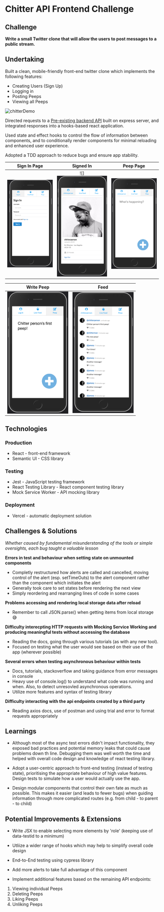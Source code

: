 # Chitter API Frontend Challenge

Challenge
----------

**Write a small Twitter clone that will allow the users to post messages to a public stream.**

## Undertaking

Built a clean, mobile-friendly front-end twitter clone which implements the following features:

* Creating Users (Sign Up)
* Logging in
* Posting Peeps
* Viewing all Peeps

![chitterDemo](./app_demo/chitterDemo.gif)

Directed requests to a [Pre-existing backend API](https://github.com/makersacademy/chitter_api_backend) built on express server, and integrated responses into a hooks-based react application.

Used state and effect hooks to control the flow of information between components, and to conditionally render components for minimal reloading and enhanced user experience.

Adopted a TDD approach to reduce bugs and ensure app stability.

Sign In Page       |     Signed In     |    Peep Page
:-------------------------:|:-------------------------:|:-------------------------:
<img src="./app_demo/ss_signin.png" alt="signin" width="200">  |  ![]<img src="./app_demo/ss_signedin.png" alt="signedin" width="200">  |  <img src="./app_demo/ss_peepPage.png" alt="peepPage" width="200">

  Write Peep      |     Feed
:-------------------------:|:-------------------------:
<img src="./app_demo/ss_peep.png" alt="peep" width="200"> | <img src="./app_demo/ss_feed.png" alt="feed" width="200">

## Technologies

### Production

* React - front-end framework
* Semantic UI - CSS library

### Testing

* Jest - JavaScript testing framework
* React Testing Library - React component testing library
* Mock Service Worker - API mocking library

### Deployment

* Vercel - automatic deployment solution

## Challenges & Solutions

*Whether caused by fundamental misunderstanding of the tools or simple oversights, each bug taught a valuable lesson*

**Errors in test and behaviour when setting state on unmounted components**

* Completly restructured how alerts are called and cancelled, moving control of the alert (esp. setTimeOuts) to the alert component rather than the component which initiates the alert
* Generally took care to set states before rendering the next view
* Simply reordering and rearranging lines of code in some cases

**Problems accessing and rendering local storage data after reload**

* Remember to call JSON.parse() when getting items from local storage 😅

**Difficulty interecpting HTTP requests with Mocking Service Working and producing meaningful tests without accessing the database**

* Reading the docs, going through various tutorials (as with any new tool).
* Focused on testing what the user would see based on their use of the app (wherever possible)

**Several errors when testing asynchronous behaviour within tests**

* Docs, tutorials, stackoverflow and taking guidance from error messages in console
* Heavy use of console.log() to understand what code was running and when. Also, to detect unresovled asynchronous operations.
* Utilize more features and syntax of testing library

**Difficulty interacting with the api endpoints created by a third party**

* Reading axios docs, use of postman and using trial and error to format requests appropriately

## Learnings

* Although most of the async test errors didn't impact functionality, they exposed bad practices and potential memory leaks that could cause problems down th line. Debugging them was well worth the time and helped with overall code design and knowledge of react testing library.

* Adopt a user-centric approach to front-end testing (instead of testing state), prioritising the appropriate behaviour of high value features. Design tests to simulate how a user would actually use the app.

* Design modular components that control their own fate as much as possible. This makes it easier (and leads to fewer bugs) when guiding information through more complicated routes (e.g. from child - to parent - to child)

## Potential Improvements & Extensions

* Write JSX to enable selecting more elements by 'role' (keeping use of data-testid to a minimum)

* Utliize a wider range of hooks which may help to simplify overall code design

* End-to-End testing using cypress library

* Add more alerts to take full advantage of this component

* Implement additional features based on the remaining API endpoints:

1. Viewing individual Peeps
2. Deleting Peeps
3. Liking Peeps
4. Unliking Peeps
